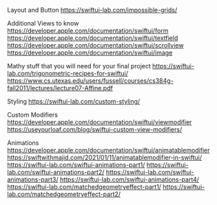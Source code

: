 Layout and Button
https://swiftui-lab.com/impossible-grids/

Additional Views to know
https://developer.apple.com/documentation/swiftui/form
https://developer.apple.com/documentation/swiftui/textfield
https://developer.apple.com/documentation/swiftui/scrollview
https://developer.apple.com/documentation/swiftui/image

Mathy stuff that you will need for your final project
https://swiftui-lab.com/trigonometric-recipes-for-swiftui/
https://www.cs.utexas.edu/users/fussell/courses/cs384g-fall2011/lectures/lecture07-Affine.pdf

Styling
https://swiftui-lab.com/custom-styling/

Custom Modifiers
https://developer.apple.com/documentation/swiftui/viewmodifier
https://useyourloaf.com/blog/swiftui-custom-view-modifiers/

Animations
https://developer.apple.com/documentation/swiftui/animatablemodifier
https://swiftwithmajid.com/2021/01/11/animatablemodifier-in-swiftui/
https://swiftui-lab.com/swiftui-animations-part1/
https://swiftui-lab.com/swiftui-animations-part2/
https://swiftui-lab.com/swiftui-animations-part3/
https://swiftui-lab.com/swiftui-animations-part4/
https://swiftui-lab.com/matchedgeometryeffect-part1/
https://swiftui-lab.com/matchedgeometryeffect-part2/
